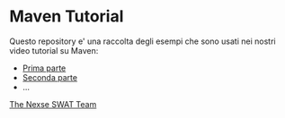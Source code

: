 Maven Tutorial
==============

Questo repository e' una raccolta degli esempi che sono usati nei nostri video tutorial su Maven:

* [Prima parte](http://l.nexse.com/Ky5FVN)
* [Seconda parte](http://l.nexse.com/MqUZd7)
* ...

[The Nexse SWAT Team](http://swat.nexse.com/)

